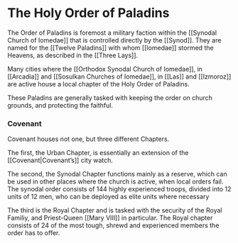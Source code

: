 # The Holy Order of Paladins
The Order of Paladins is foremost a military faction within the [[Synodal Church of Iomedae]] that is controlled directly by the [[Synod]]. They are named for the [[Twelve Paladins]] with whom [[Iomedae]] stormed the Heavens, as described in the [[Three Lays]].

Many cities where the [[Orthodox Synodal Church of Iomedae]], in [[Arcadia]] and [[Sosulkan Churches of Iomedae]], in [[Las]] and [[Izmoroz]] are active house a local chapter of the Holy Order of Paladins.

These Paladins are generally tasked with keeping the order on church grounds, and protecting the faithful. 

### Covenant
Covenant houses not one, but three different Chapters. 

The first, the Urban Chapter, is essentially an extension of the [[Covenant|Covenant’s]] city watch. 

The second, the Synodal Chapter functions mainly as a reserve, which can be used in other places where the church is active, when local orders fail. The synodal order consists of 144 highly experienced troops, divided into 12 units of 12 men, who can be deployed as elite units where necessary

The third is the Royal Chapter and is tasked with the security of the Royal Familiy, and Priest-Queen [[Mary VIII]] in particular. The Royal chapter consists of 24 of the most tough, shrewd and experienced members the order has to offer.